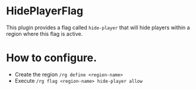 # HidePlayerFlag
This plugin provides a flag called ``hide-player`` that will hide players within a region where this flag is active.

# How to configure.
  - Create the region ``/rg define <region-name>``
  - Execute ``/rg flag <region-name> hide-player allow``